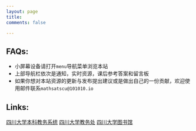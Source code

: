 ```yaml
---
layout: page
title: 
comments: false

---
```



## FAQs:


* 小屏幕设备请打开`menu`导航菜单浏览本站
* 上部导航栏依次是通知，实时资源，课后参考答案和留言板
* 如果你想对本站资源的更新与发布提出建议或是做出自己的一份贡献，欢迎使用邮件联系`mathsatscu@101010.io`


## Links:

<a href="http://zhjw.scu.edu.cn/login.jsp" class="btn">四川大学本科教务系统</a>
<a href="http://jwc.scu.edu.cn/jwc" class="btn">四川大学教务处</a>
<a href="http://lib.scu.edu.cn" class="btn">四川大学图书馆</a>
